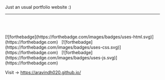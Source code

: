  Just an usual portfolio website :)
 <hr>
<br> 
<br>
<br>
  [![forthebadge](https://forthebadge.com/images/badges/uses-html.svg)](https://forthebadge.com) &nbsp;
       [![forthebadge](https://forthebadge.com/images/badges/uses-css.svg)](https://forthebadge.com) &nbsp;
        [![forthebadge](https://forthebadge.com/images/badges/uses-js.svg)](https://forthebadge.com)
          
Visit ->  https://aravindh020.github.io/

